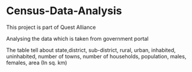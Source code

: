 # Census-Data-Analysis
This project is part of Quest Alliance

Analysing the data which is taken from government portal 

The table tell about state,district, sub-district, rural, urban, inhabited, uninhabited, number of towns, number of households, population, males, females, area (In sq. km)
